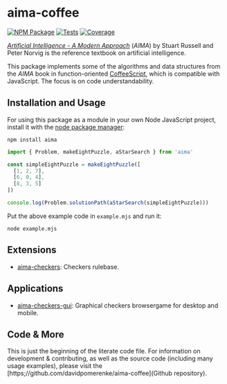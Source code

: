 # aima-coffee

[![NPM Package](https://img.shields.io/npm/v/aima.svg)]("https://www.npmjs.com/package/aima")
[![Tests](https://github.com/davidpomerenke/aima-coffee/workflows/Node%20CI/badge.svg)](https://github.com/davidpomerenke/aima-coffee/actions?query=workflow%3A%22Node+CI%22)
[![Coverage](https://codecov.io/gh/davidpomerenke/aima-coffee/branch/master/graph/badge.svg)](https://codecov.io/gh/davidpomerenke/aima-coffee)

[*Artificial Intelligence - A Modern Approach*](http://aima.cs.berkeley.edu/) (*AIMA*) by Stuart Russell and Peter Norvig is the reference textbook on artificial intelligence. 

This package implements some of the algorithms and data structures from the *AIMA* book in function-oriented [CoffeeScript](https://coffeescript.org/), which is compatible with JavaScript.
The focus is on code understandability. 

## Installation and Usage

For using this package as a module in your own Node JavaScript project, install it with the [node package manager](https://github.com/npm/cli):

`npm install aima`

```javascript
import { Problem, makeEightPuzzle, aStarSearch } from 'aima'

const simpleEightPuzzle = makeEightPuzzle([
  [1, 2, 7],
  [6, 0, 4],
  [8, 3, 5]
])

console.log(Problem.solutionPath(aStarSearch(simpleEightPuzzle)))
```

Put the above example code in `example.mjs` and run it: 

`node example.mjs`

## Extensions
- [aima-checkers](https://github.com/davidpomerenke/aima-checkers): Checkers rulebase.

## Applications
- [aima-checkers-gui](https://github.com/davidpomerenke/aima-checkers-gui): Graphical checkers browsergame for desktop and mobile.

## Code & More
This is just the beginning of the literate code file. For information on development & contributing, as well as the source code (including many usage examples), please visit the [https;//github.com/davidpomerenke/aima-coffee](Github repository).

